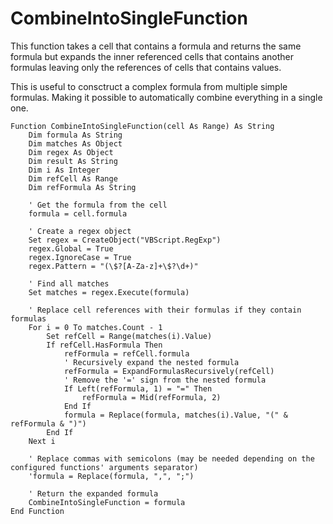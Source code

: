# CombineIntoSingleFunction

This function takes a cell that contains a formula and returns the same formula but expands the inner referenced cells that contains another formulas leaving only the references of cells that contains values.

This is useful to consctruct a complex formula from multiple
simple formulas. Making it possible to automatically combine
everything in a single one.

```VBScript
Function CombineIntoSingleFunction(cell As Range) As String
    Dim formula As String
    Dim matches As Object
    Dim regex As Object
    Dim result As String
    Dim i As Integer
    Dim refCell As Range
    Dim refFormula As String
   
    ' Get the formula from the cell
    formula = cell.formula
   
    ' Create a regex object
    Set regex = CreateObject("VBScript.RegExp")
    regex.Global = True
    regex.IgnoreCase = True
    regex.Pattern = "(\$?[A-Za-z]+\$?\d+)"
   
    ' Find all matches
    Set matches = regex.Execute(formula)
   
    ' Replace cell references with their formulas if they contain formulas
    For i = 0 To matches.Count - 1
        Set refCell = Range(matches(i).Value)
        If refCell.HasFormula Then
            refFormula = refCell.formula
            ' Recursively expand the nested formula
            refFormula = ExpandFormulasRecursively(refCell)
            ' Remove the '=' sign from the nested formula
            If Left(refFormula, 1) = "=" Then
                refFormula = Mid(refFormula, 2)
            End If
            formula = Replace(formula, matches(i).Value, "(" & refFormula & ")")
        End If
    Next i
   
    ' Replace commas with semicolons (may be needed depending on the configured functions' arguments separator)
    'formula = Replace(formula, ",", ";")
   
    ' Return the expanded formula
    CombineIntoSingleFunction = formula
End Function
```
